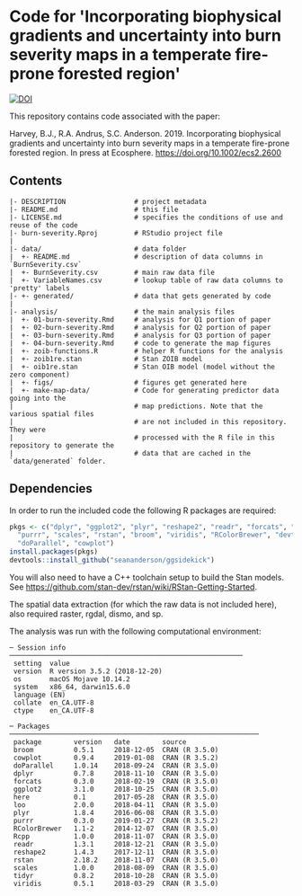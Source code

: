 # Code for 'Incorporating biophysical gradients and uncertainty into burn severity maps in a temperate fire-prone forested region'

[![DOI](https://zenodo.org/badge/117417101.svg)](https://zenodo.org/badge/latestdoi/117417101)

This repository contains code associated with the paper:

Harvey, B.J., R.A. Andrus, S.C. Anderson. 2019. Incorporating biophysical
gradients and uncertainty into burn severity maps in a temperate fire-prone
forested region. In press at Ecosphere. <https://doi.org/10.1002/ecs2.2600>

## Contents

```
|- DESCRIPTION                 # project metadata
|- README.md                   # this file
|- LICENSE.md                  # specifies the conditions of use and reuse of the code
|- burn-severity.Rproj         # RStudio project file
|
|- data/                       # data folder
|  +- README.md                # description of data columns in `BurnSeverity.csv`
|  +- BurnSeverity.csv         # main raw data file
|  +- VariableNames.csv        # lookup table of raw data columns to 'pretty' labels
|- +- generated/               # data that gets generated by code
|
|- analysis/                   # the main analysis files
|  +- 01-burn-severity.Rmd     # analysis for Q1 portion of paper
|  +- 02-burn-severity.Rmd     # analysis for Q2 portion of paper
|  +- 03-burn-severity.Rmd     # analysis for Q3 portion of paper
|  +- 04-burn-severity.Rmd     # code to generate the map figures
|  +- zoib-functions.R         # helper R functions for the analysis
|  +- zoib1re.stan             # Stan ZOIB model
|  +- oib1re.stan              # Stan OIB model (model without the zero component)
|  +- figs/                    # figures get generated here
|  +- make-map-data/           # Code for generating predictor data going into the
|                              # map predictions. Note that the various spatial files
|                              # are not included in this repository. They were
|                              # processed with the R file in this repository to generate the
|                              # data that are cached in the `data/generated` folder.
```

## Dependencies

In order to run the included code the following R packages are required:

```r
pkgs <- c("dplyr", "ggplot2", "plyr", "reshape2", "readr", "forcats", "here",
  "purrr", "scales", "rstan", "broom", "viridis", "RColorBrewer", "devtools",
  "doParallel", "cowplot")
install.packages(pkgs)
devtools::install_github("seananderson/ggsidekick")
```

You will also need to have a C++ toolchain setup to build the Stan models. See <https://github.com/stan-dev/rstan/wiki/RStan-Getting-Started>.

The spatial data extraction (for which the raw data is not included here), also
required raster, rgdal, dismo, and sp.

The analysis was run with the following computational environment:

```
─ Session info ──────────────────────────────────────────────────────────
 setting  value
 version  R version 3.5.2 (2018-12-20)
 os       macOS Mojave 10.14.2
 system   x86_64, darwin15.6.0
 language (EN)
 collate  en_CA.UTF-8
 ctype    en_CA.UTF-8

─ Packages ──────────────────────────────────────────────────────────────
 package        version   date        source
 broom          0.5.1     2018-12-05  CRAN (R 3.5.0)
 cowplot        0.9.4     2019-01-08  CRAN (R 3.5.2)
 doParallel     1.0.14    2018-09-24  CRAN (R 3.5.0)
 dplyr          0.7.8     2018-11-10  CRAN (R 3.5.0)
 forcats        0.3.0     2018-02-19  CRAN (R 3.5.0)
 ggplot2        3.1.0     2018-10-25  CRAN (R 3.5.0)
 here           0.1       2017-05-28  CRAN (R 3.5.0)
 loo            2.0.0     2018-04-11  CRAN (R 3.5.0)
 plyr           1.8.4     2016-06-08  CRAN (R 3.5.0)
 purrr          0.3.0     2019-01-27  CRAN (R 3.5.2)
 RColorBrewer   1.1-2     2014-12-07  CRAN (R 3.5.0)
 Rcpp           1.0.0     2018-11-07  CRAN (R 3.5.0)
 readr          1.3.1     2018-12-21  CRAN (R 3.5.0)
 reshape2       1.4.3     2017-12-11  CRAN (R 3.5.0)
 rstan          2.18.2    2018-11-07  CRAN (R 3.5.0)
 scales         1.0.0     2018-08-09  CRAN (R 3.5.0)
 tidyr          0.8.2     2018-10-28  CRAN (R 3.5.0)
 viridis        0.5.1     2018-03-29  CRAN (R 3.5.0)
```
